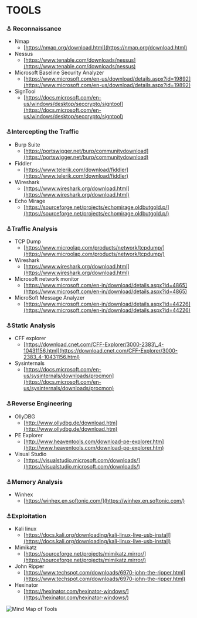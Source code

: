 # TOOLS

### ⚓ Reconnaissance 

* Nmap
  * [https://nmap.org/download.html](https://nmap.org/download.html) 
* Nessus
  * [https://www.tenable.com/downloads/nessus](https://www.tenable.com/downloads/nessus) 
* Microsoft Baseline Security Analyzer
  * [https://www.microsoft.com/en-us/download/details.aspx?id=19892](https://www.microsoft.com/en-us/download/details.aspx?id=19892) 
* SignTool
  * [https://docs.microsoft.com/en-us/windows/desktop/seccrypto/signtool](https://docs.microsoft.com/en-us/windows/desktop/seccrypto/signtool) 

###  ⚓Intercepting the Traffic

* Burp Suite 
  * [https://portswigger.net/burp/communitydownload](https://portswigger.net/burp/communitydownload)
* Fiddler
  * [https://www.telerik.com/download/fiddler](https://www.telerik.com/download/fiddler) 
* Wireshark 
  * [https://www.wireshark.org/download.html](https://www.wireshark.org/download.html) 
* Echo Mirage
  * [https://sourceforge.net/projects/echomirage.oldbutgold.p/](https://sourceforge.net/projects/echomirage.oldbutgold.p/) 

### ⚓Traffic Analysis 

* TCP Dump
  * [https://www.microolap.com/products/network/tcpdump/](https://www.microolap.com/products/network/tcpdump/) 
* Wireshark 
  * [https://www.wireshark.org/download.html](https://www.wireshark.org/download.html) 
* Microsoft network monitor
  * [https://www.microsoft.com/en-in/download/details.aspx?id=4865](https://www.microsoft.com/en-in/download/details.aspx?id=4865) 
* MicroSoft Message Analyzer
  * [https://www.microsoft.com/en-in/download/details.aspx?id=44226](https://www.microsoft.com/en-in/download/details.aspx?id=44226)

### ⚓Static Analysis

* CFF explorer 
  * [https://download.cnet.com/CFF-Explorer/3000-2383\_4-10431156.html](https://download.cnet.com/CFF-Explorer/3000-2383_4-10431156.html) 
* Sysinternals
  * [https://docs.microsoft.com/en-us/sysinternals/downloads/procmon](https://docs.microsoft.com/en-us/sysinternals/downloads/procmon) 

### ⚓Reverse Engineering

* OllyDBG
  * [http://www.ollydbg.de/download.htm](http://www.ollydbg.de/download.htm) 
* PE Explorer
  * [http://www.heaventools.com/download-pe-explorer.htm](http://www.heaventools.com/download-pe-explorer.htm) 
* Visual Studio
  * [https://visualstudio.microsoft.com/downloads/](https://visualstudio.microsoft.com/downloads/) 

### ⚓Memory Analysis

* Winhex
  * [https://winhex.en.softonic.com/](https://winhex.en.softonic.com/) 

### ⚓Exploitation 

* Kali linux
  * [https://docs.kali.org/downloading/kali-linux-live-usb-install](https://docs.kali.org/downloading/kali-linux-live-usb-install) 
* Mimikatz
  * [https://sourceforge.net/projects/mimikatz.mirror/](https://sourceforge.net/projects/mimikatz.mirror/) 
* John Ripper 
  * [https://www.techspot.com/downloads/6970-john-the-ripper.html](https://www.techspot.com/downloads/6970-john-the-ripper.html)
* Hexinator 
  * [https://hexinator.com/hexinator-windows/](https://hexinator.com/hexinator-windows/) 



![Mind Map of Tools](.gitbook/assets/screenshot-from-2019-02-21-16-48-45.png)

